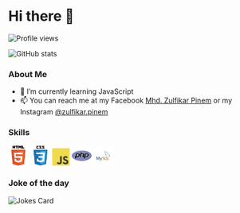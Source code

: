 # Hi there 👋

![Profile views](https://gpvc.arturio.dev/ijuldev)

![GitHub stats](https://github-readme-stats.vercel.app/api?username=ijuldev&show_icons=true)

### About Me
- 🌱 I’m currently learning JavaScript 
- 📫 You can reach me at my Facebook [Mhd. Zulfikar Pinem](https://web.facebook.com/mhd.zulfikarrr/) or my Instagram [@zulfikar.pinem](https://www.instagram.com/zulfikar.pinem/) 

### Skills 
<p>
  <img height="40" src="https://raw.githubusercontent.com/github/explore/80688e429a7d4ef2fca1e82350fe8e3517d3494d/topics/html/html.png">
  <img height="40" src="https://raw.githubusercontent.com/github/explore/80688e429a7d4ef2fca1e82350fe8e3517d3494d/topics/css/css.png">
  <img height="35" src="https://raw.githubusercontent.com/github/explore/80688e429a7d4ef2fca1e82350fe8e3517d3494d/topics/javascript/javascript.png">
  <img height="40" src="https://raw.githubusercontent.com/github/explore/80688e429a7d4ef2fca1e82350fe8e3517d3494d/topics/php/php.png">
  <img height="40" src="https://raw.githubusercontent.com/github/explore/80688e429a7d4ef2fca1e82350fe8e3517d3494d/topics/mysql/mysql.png">
</p>

### Joke of the day
![Jokes Card](https://readme-jokes.vercel.app/api?theme=default)

  


